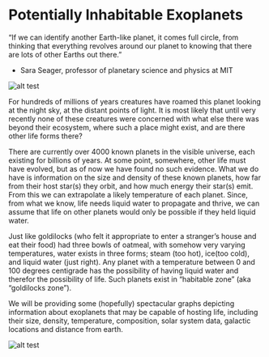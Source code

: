 # Potentially Inhabitable Exoplanets

“If we can identify another Earth-like planet, it comes full circle, from thinking that
everything revolves around our planet to knowing that there are lots of other Earths out there.”
- Sara Seager, professor of planetary science and physics at MIT

![alt test](https://github.com/jeffhoffmanmba/inhabitable_exoplanets_grp_prjt_2/blob/main/images/nasa_habitable_zone.jpg)

For hundreds of millions of years creatures have roamed this planet looking at
the night sky, at the distant points of light.  It is most likely that until very recently
none of these creatures were concerned with what else there was beyond their
ecosystem, where such a place might exist, and are there other life forms there?

There are currently over 4000 known planets in the visible universe, each
existing for billions of years.  At some point, somewhere, other life must have
evolved, but as of now we have found no such evidence.  What we do have is
information on the size and density of these known planets, how far from their host
star(s) they orbit, and how much energy their star(s) emit.  From this we can
extrapolate a likely temperature of each planet.  Since, from what we know, life
needs liquid water to propagate and thrive, we can assume that life on other
planets would only be possible if they held liquid water.

Just like goldilocks (who felt it appropriate to enter a stranger’s house and eat
their food) had three bowls of oatmeal, with somehow very varying temperatures,
water exists in three forms; steam (too hot), ice(too cold), and liquid water (just
right).  Any planet with a temperature between 0 and 100 degrees centigrade has
the possibility of having liquid water and therefor the possibility of life.  Such
planets exist in  “habitable zone” (aka “goldilocks zone”).

We will be providing some (hopefully) spectacular graphs depicting information
about exoplanets that may be capable of hosting life, including their size, density,
temperature, composition, solar system data, galactic locations and distance from
earth.

![alt test](https://github.com/jeffhoffmanmba/inhabitable_exoplanets_grp_prjt_2/blob/main/images/download.png)
